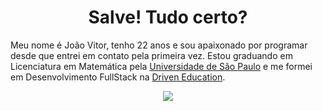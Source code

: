 <h1 align="center">Salve! Tudo certo?</h1>

Meu nome é João Vitor, tenho 22 anos e sou apaixonado por programar desde que entrei em contato pela primeira vez. Estou graduando em Licenciatura em Matemática pela [Universidade de São Paulo](https://usp.br) e me formei em Desenvolvimento FullStack na [Driven Education](https://driven.gupy.io/).

<p align="center">
  <img src="https://github-readme-stats.vercel.app/api/top-langs/?username=anuraghazra&langs_count=4&hide=css,html,astro,makefile,glsl,shell,rust">
</p>
